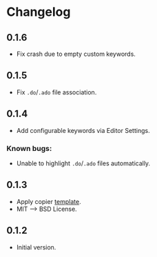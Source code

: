 # Changelog

<!-- <START NEW CHANGELOG ENTRY> -->

## 0.1.6

- Fix crash due to empty custom keywords.

<!-- <END NEW CHANGELOG ENTRY> -->

## 0.1.5

- Fix `.do`/`.ado` file association.

## 0.1.4

- Add configurable keywords via Editor Settings.

### Known bugs:

- Unable to highlight `.do`/`.ado` files automatically.

## 0.1.3

- Apply copier [template](https://github.com/jupyterlab/extension-template).
- MIT --> BSD License.

## 0.1.2

- Initial version.

